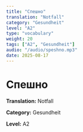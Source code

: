 ```yaml
---
title: "Спешно"
translation: "Notfall"
category: "Gesundheit"
level: "A2"
type: "vocabulary"
weight: 20
tags: ["A2", "Gesundheit"]
audio: "/audio/speshno.mp3"
date: 2025-08-17
---
```


# Спешно

**Translation:** Notfall

**Category:** Gesundheit

**Level:** A2

